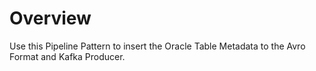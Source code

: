 # Overview

Use this Pipeline Pattern to insert the Oracle Table Metadata to the Avro Format and Kafka Producer.

